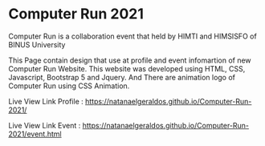 # Computer Run 2021
Computer Run is a collaboration event that held by HIMTI and HIMSISFO of BINUS University

This Page contain design that use at profile and event infomartion of new Computer Run Website. This website was developed using HTML, CSS, Javascript, Bootstrap 5 and Jquery. And There are animation logo of Computer Run using CSS Animation.

Live View Link Profile : https://natanaelgeraldos.github.io/Computer-Run-2021/

Live View Link Event : https://natanaelgeraldos.github.io/Computer-Run-2021/event.html
